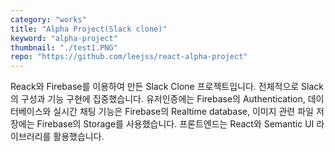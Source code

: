 ```yaml
---
category: "works"
title: "Alpha Project(Slack clone)"
keyword: "alpha-project"
thumbnail: "./test1.PNG"
repo: "https://github.com/leejss/react-alpha-project"
---
```


Reack와 Firebase를 이용하여 만든 Slack Clone 프로젝트입니다. 전체적으로 Slack의 구성과 기능 구현에 집중했습니다. 유저인증에는 Firebase의 Authentication, 데이터베이스와 실시간 채팅 기능은 Firebase의 Realtime database, 이미지 관련 파일 저장에는 Firebase의 Storage를 사용했습니다. 프론트엔드는 React와 Semantic UI 라이브러리를 활용했습니다.
